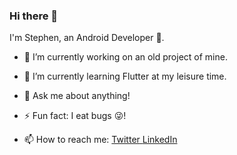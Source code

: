 ### Hi there 👋
I'm Stephen, an Android Developer 🌚. 

- 🔭 I’m currently working on an old project of mine. 
- 🌱 I’m currently learning Flutter at my leisure time. 
- 💬 Ask me about anything! 

- ⚡ Fun fact: I eat bugs 😜!
- 📫 How to reach me: <a href ="https://twitter.com/stephenodumirin?s=09">Twitter<a href/> <a href ="https://www.linkedin.com/in/stephen-odumirin-60b049190">LinkedIn<a href/>

